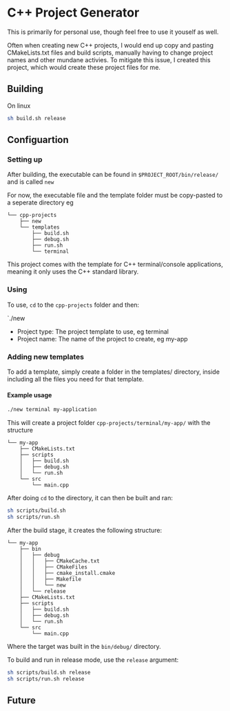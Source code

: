 # C++ Project Generator

This is primarily for personal use, though feel free to use it youself as well.

Often when creating new C++ projects, I would end up copy and pasting CMakeLists.txt files and build scripts, manually having to change project names and other mundane activies. To mitigate this issue, I created this project, which would create these project files for me.

## Building

On linux

```bash
sh build.sh release
```

## Configuartion

### Setting up

After building, the executable can be found in `$PROJECT_ROOT/bin/release/` and is called `new`

For now, the executable file and the template folder must be copy-pasted to a seperate directory eg

```
└── cpp-projects
    ├── new
    └── templates
        ├── build.sh
        ├── debug.sh
        ├── run.sh
        └── terminal
```

This project comes with the template for C++ terminal/console applications, meaning it only uses the C++ standard library.

### Using

To use, `cd` to the `cpp-projects` folder and then:

`./new <Project type> <Project name>

* Project type: The project template to use, eg terminal
* Project name: The name of the project to create, eg my-app

### Adding new templates

To add a template, simply create a folder in the templates/ directory, inside including all the files you need for that template.

#### Example usage

```bash
./new terminal my-application
```

This will create a project folder `cpp-projects/terminal/my-app/` with the structure

```
└── my-app
    ├── CMakeLists.txt
    ├── scripts
    │   ├── build.sh
    │   ├── debug.sh
    │   └── run.sh
    └── src
        └── main.cpp
```

After doing `cd` to the directory, it can then be built and ran:

```bash
sh scripts/build.sh
sh scripts/run.sh
```

After the build stage, it creates the following structure:

```
└── my-app
    ├── bin
    │   ├── debug
    │   │   ├── CMakeCache.txt
    │   │   ├── CMakeFiles
    │   │   ├── cmake_install.cmake
    │   │   ├── Makefile
    │   │   └── new
    │   └── release
    ├── CMakeLists.txt
    ├── scripts
    │   ├── build.sh
    │   ├── debug.sh
    │   └── run.sh
    └── src
        └── main.cpp
```

Where the target was built in the `bin/debug/` directory.

To build and run in release mode, use the `release` argument:

```bash
sh scripts/build.sh release
sh scripts/run.sh release
```

## Future

